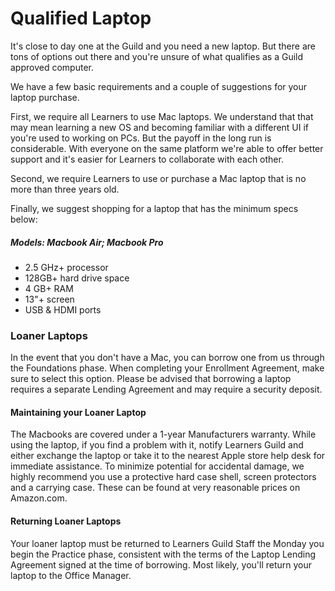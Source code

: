 # Qualified Laptop

It's close to day one at the Guild and you need a new laptop. But there are tons of options out there and you're unsure of what qualifies as a Guild approved computer.

We have a few basic requirements and a couple of suggestions for your laptop purchase.

First, we require all Learners to use Mac laptops. We understand that that may mean learning a new OS and becoming familiar with a different UI if you're used to working on PCs. But the payoff in the long run is considerable. With everyone on the same platform we're able to offer better support and it's easier for Learners to collaborate with each other.

Second, we require Learners to use or purchase a Mac laptop that is no more than three years old.

Finally, we suggest shopping for a laptop that has the minimum specs below:

##### Models: Macbook Air; Macbook Pro

* 2.5 GHz+ processor
* 128GB+ hard drive space
* 4 GB+ RAM
* 13"+ screen
* USB & HDMI ports

### Loaner Laptops

In the event that you don't have a Mac, you can borrow one from us through the Foundations phase. When completing your Enrollment Agreement, make sure to select this option. Please be advised that borrowing a laptop requires a separate Lending Agreement and may require a security deposit.

#### Maintaining your Loaner Laptop

The Macbooks are covered under a 1-year Manufacturers warranty. While using the laptop, if you find a problem with it, notify Learners Guild and either exchange the laptop or take it to the nearest Apple store help desk for immediate assistance. To minimize potential for accidental damage, we highly recommend you use a protective hard case shell, screen protectors and a carrying case. These can be found at very reasonable prices on Amazon.com.

####  Returning Loaner Laptops

Your loaner laptop must be returned to Learners Guild Staff the Monday you begin the Practice phase, consistent with the terms of the Laptop Lending Agreement signed at the time of borrowing. Most likely, you'll return your laptop to the Office Manager.
